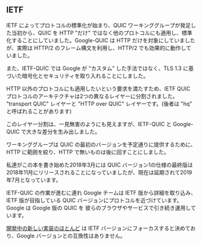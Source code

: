 ## IETF

IETF によってプロトコルの標準化が始まり、QUIC ワーキンググループが発足した当初から、QUIC を HTTP "だけ" ではなく他のプロトコルにも適用し、標準化することにしていました。Google-QUIC は HTTP だけを対象にしていましたが、実際は HTTP/2 のフレーム構文を利用し、HTTP/2 でも効果的に動作していました。

また、IETF-QUIC では Google が "カスタム" した手法ではなく、TLS 1.3 に基づいた暗号化とセキュリティを取り入れることにしました。

HTTP 以外のプロトコルにも適用したいという要求を満たすため、IETF QUIC プロトコルのアーキテクチャは2つの異なるレイヤーに分割されました。 "transport QUIC" レイヤーと "HTTP over QUIC" レイヤーです。(後者は "hq" と呼ばれることがあります)

このレイヤー分割は、一見無害のようにも見えますが、IETF-QUIC と Google-QUIC で大きな差分を生み出しました。

ワーキンググループは QUIC の最初のバージョンを予定通りに提供するために、HTTP に範囲を絞り、HTTP で無いものは後に回すことにしました。

私達がこの本を書き始めた2018年3月には QUIC バージョン1の仕様の最終版は2018年11月にリリースされることになっていましたが、現在は延期されて2019年7月となっています。

IETF-QUIC の作業が進むに連れ Google チームは IETF 版から詳細を取り込み、IETF 版が目指している QUIC
バージョンにプロトコルを近づけています。Google は Google 版の QUIC を 彼らのブラウザやサービスで引き続き運用しています。

[開発中の新しい実装のほとんど](https://github.com/quicwg/base-drafts/wiki/Implementations) は IETF バージョンにフォーカスすると決めており、Google バージョンとの互換性はありません。
